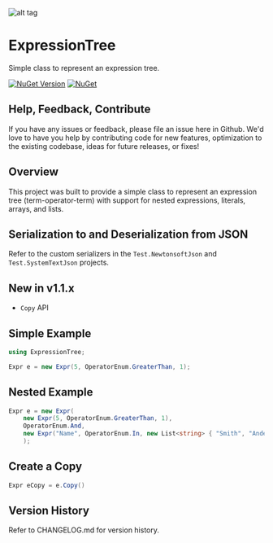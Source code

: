 ![alt tag](https://raw.githubusercontent.com/jchristn/ExpressionTree/main/Assets/icon.ico)

# ExpressionTree

Simple class to represent an expression tree.

[![NuGet Version](https://img.shields.io/nuget/v/ExpressionTree.svg?style=flat)](https://www.nuget.org/packages/ExpressionTree/) [![NuGet](https://img.shields.io/nuget/dt/ExpressionTree.svg)](https://www.nuget.org/packages/ExpressionTree) 

## Help, Feedback, Contribute

If you have any issues or feedback, please file an issue here in Github. We'd love to have you help by contributing code for new features, optimization to the existing codebase, ideas for future releases, or fixes!

## Overview

This project was built to provide a simple class to represent an expression tree (term-operator-term) with support for nested expressions, literals, arrays, and lists.

## Serialization to and Deserialization from JSON

Refer to the custom serializers in the `Test.NewtonsoftJson` and `Test.SystemTextJson` projects.

## New in v1.1.x

- `Copy` API

## Simple Example
```csharp
using ExpressionTree;

Expr e = new Expr(5, OperatorEnum.GreaterThan, 1);
```
## Nested Example
```csharp
Expr e = new Expr(
	new Expr(5, OperatorEnum.GreaterThan, 1),
	OperatorEnum.And,
	new Expr("Name", OperatorEnum.In, new List<string> { "Smith", "Anderson", "Jones" })
	);
```
## Create a Copy
```csharp
Expr eCopy = e.Copy()
```
## Version History

Refer to CHANGELOG.md for version history.
